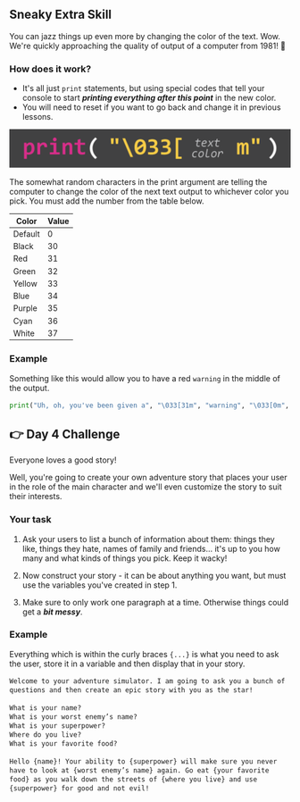 ## Sneaky Extra Skill

You can jazz things up even more by changing the color of the text. Wow. We're quickly approaching the quality of output of a computer from 1981! 😬

### How does it work?

- It's all just `print` statements, but using special codes that tell your console to start ***printing everything after this point*** in the new color.
- You will need to reset if you want to go back and change it in previous lessons.

![print in color](image.png)

The somewhat random characters in the print argument are telling the computer to change the color of the next text output to whichever color you pick.
You must add the number from the table below.

| Color | Value |
| --- | --- |
| Default | 0 |
| Black | 30 |
| Red | 31 |
| Green | 32 |
| Yellow | 33 |
| Blue | 34 |
| Purple | 35 |
| Cyan | 36 |
| White | 37 |

### Example

Something like this would allow you to have a red `warning` in the middle of the output.

```python
print("Uh, oh, you've been given a", "\033[31m", "warning", "\033[0m", "for being a bad, bad person.")
```


## 👉 Day 4 Challenge

Everyone loves a good story!

Well, you're going to create your own adventure story that places your user in the role of the main character and we'll even customize the story to suit their interests.

### Your task

1. Ask your users to list a bunch of information about them: things they like, things they hate, names of family and friends... it's up to you how many and what kinds of things you pick. Keep it wacky!

2. Now construct your story - it can be about anything you want, but must use the variables you've created in step 1.

3. Make sure to only work one paragraph at a time. Otherwise things could get a ***bit messy***.

### Example

Everything which is within the curly braces `{...}` is what you need to ask the user, store it in a variable and then display that in your story.

```
Welcome to your adventure simulator. I am going to ask you a bunch of questions and then create an epic story with you as the star!

What is your name?
What is your worst enemy’s name?
What is your superpower?
Where do you live?
What is your favorite food?

Hello {name}! Your ability to {superpower} will make sure you never have to look at {worst enemy’s name} again. Go eat {your favorite food} as you walk down the streets of {where you live} and use {superpower} for good and not evil!
```